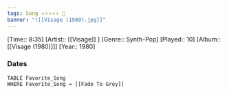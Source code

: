```yaml
---
tags: Song ⭐⭐⭐⭐⭐ 💛
banner: "![[Visage (1980).jpg]]"
---
```

[Time:: 8:35]
[Artist:: [[Visage]] ]
[Genre:: Synth-Pop]
[Played:: 10]
[Album:: [[Visage (1980)]]]
[Year:: 1980]
### Dates
````dataview
TABLE Favorite_Song
WHERE Favorite_Song = [[Fade To Grey]]
````